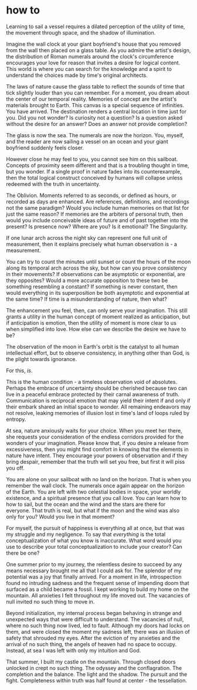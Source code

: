 # how to

Learning to sail a vessel requires a dilated perception of the utility of time, the movement through space, and the shadow of illumination.

Imagine the wall clock at your giant boyfriend's house that you removed from the wall then placed on a glass table. As you admire the artist's design, the distribution of Roman numerals around the clock's circumference encourages your love for reason that invites a desire for logical content. This world is where you can search for the knowledge and a spirit to understand the choices made by time's original architects.

The laws of nature cause the glass table to reflect the sounds of time that tick slightly louder than you can remember. For a moment, you dream about the center of our temporal reality. Memories of concept are the artist's materials brought to Earth. This canvas is a special sequence of infinities. You have arrived. The destination renders a central location in time just for you. Did you not wonder? Is curiosity not a question? Is a question asked without the desire for an answer? Does an answer not provide completion?

The glass is now the sea. The numerals are now the horizon. You, myself, and the reader are now sailing a vessel on an ocean and your giant boyfriend suddenly feels closer.

However close he may feel to you, you cannot see him on this sailboat. Concepts of proximity seem different and that is a troubling thought in time, but you wonder. If a single proof in nature fades into its counterexample, then the total logical construct conceived by humans will collapse unless redeemed with the truth in uncertainty.

The Oblivion. Moments referred to as seconds, or defined as hours, or recorded as days are enhanced. Are references, definitions, and recordings not the same paradigm? Would you include human memories on that list for just the same reason? If memories are the arbiters of personal truth, then would you include conceivable ideas of future and of past together into the present? Is presence now? Where are you? Is it emotional? The Singularity.

If one lunar arch across the night sky can represent one full unit of measurement, then it explains precisely what human observation is - a measurement.

You can try to count the minutes until sunset or count the hours of the moon along its temporal arch across the sky, but how can you prove consistency in their movements? If observations can be asymptotic or exponential, are they opposites? Would a more accurate opposition to these two be something resembling a constant? If something is never constant, then would everything in its superposition be both asymptotic and exponential at the same time? If time is a misunderstanding of nature, then what?

The enhancement you feel, then, can only serve your imagination. This still grants a utility in the human concept of moment realized as anticipation, but if anticipation is emotion, then the utility of moment is more clear to us when simplified into love. How else can we describe the desire we have to be?

The observation of the moon in Earth's orbit is the catalyst to all human intellectual effort, but to observe consistency, in anything other than God, is the plight towards ignorance.

For this, _is_.

This is the human condition - a timeless observation void of absolutes. Perhaps the embrace of uncertainty should be cherished because two can live in a peaceful embrace protected by their carnal awareness of truth. Communication is reciprocal emotion that may yield their intent if and only if their embark shared an initial space to wonder. All remaining endeavors may not resolve, leaking memories of illusion lost in time's land of loops ruled by entropy.

At sea, nature anxiously waits for your choice. When you meet her there, she requests your consideration of the endless corridors provided for the wonders of your imagination. Please know that, if you desire a release from excessiveness, then you might find comfort in knowing that the elements in nature have intent. They encourage your powers of observation and if they bring despair, remember that the truth will set you free, but first it will piss you off.




You are alone on your sailboat with no land on the horizon. That is when you remember the wall clock. The numerals once again appear on the horizon of the Earth. You are left with two celestial bodies in space, your worldly existence, and a spiritual presence that you call love. You can learn how to how to sail, but the ocean and the wind and the stars are there for everyone. That truth is real, but what if the moon and the wind was also only for you? Would you live in that moment?

For myself, the pursuit of happiness is everything all at once, but that was my struggle and my negligence. To say that _everything_ is the total conceptualization of what you know is inaccurate. What word would you use to describe your total conceptualization to include your creator? Can there be one?

One summer prior to my journey, the relentless desire to succeed by any means necessary brought me all that I could ask for. The splendor of my potential was a joy that finally arrived. For a moment in life, introspection found no intruding sadness and the frequent sense of impending doom that surfaced as a child became a fossil. I kept working to build my home on the mountain. All anxieties I felt throughout my life moved out. The vacancies of null invited no such thing to move in.

Beyond initialization, my internal process began behaving in strange and unexpected ways that were difficult to understand. The vacancies of null, where no such thing now lived, led to fault. Although my doors had locks on them, and were closed the moment my sadness left, there was an illusion of safety that shrouded my eyes. After the eviction of my anxieties and the arrival of no such thing, the angels of heaven had no space to occupy. Instead, at sea I was left with only my intuition and God.

That summer, I built my castle on the mountain. Through closed doors unlocked in crept no such thing. The odyssey and the conflagration. The completion and the balance. The light and the shadow. The pursuit and the fight. Completeness within truth was half found at center - the tessellation.
